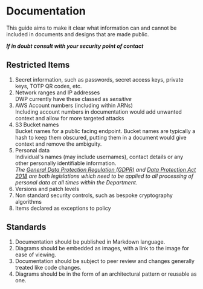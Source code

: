 # Documentation
This guide aims to make it clear what information can and cannot be included in documents and designs that are made public.

_**If in doubt consult with your security point of contact**_

## Restricted Items
1. Secret information, such as passwords, secret access keys, private keys, TOTP QR codes, etc.
1. Network ranges and IP addresses\
DWP currently have these classed as _sensitive_
1. AWS Account numbers (including within ARNs)\
Including account numbers in documentation would add unwanted context and allow for more targeted attacks
1. S3 Bucket names\
Bucket names for a public facing endpoint. Bucket names are typically a hash to keep them obscured, putting them in a document would give context and remove the ambiguity.
1. Personal data\
Individual's names (may include usernames), contact details or any other personally identifiable information.\
_The [General Data Protection Regulation (GDPR)](https://eur-lex.europa.eu/legal-content/EN/TXT/PDF/?uri=CELEX:32016R0679&from=EN) and [Data Protection Act 2018](http://www.legislation.gov.uk/ukpga/2018/12/contents/enacted) are both legislations which need to be applied to all processing of personal data at all times within the Department._
1. Versions and patch levels
1. Non standard security controls, such as bespoke cryptography algorithms
1. Items declared as exceptions to policy

## Standards
1. Documentation should be published in Markdown language.
1. Diagrams should be embedded as images, with a link to the image for ease of viewing.
1. Documentation should be subject to peer review and changes generally treated like code changes.
1. Diagrams should be in the form of an architectural pattern or reusable as one.
